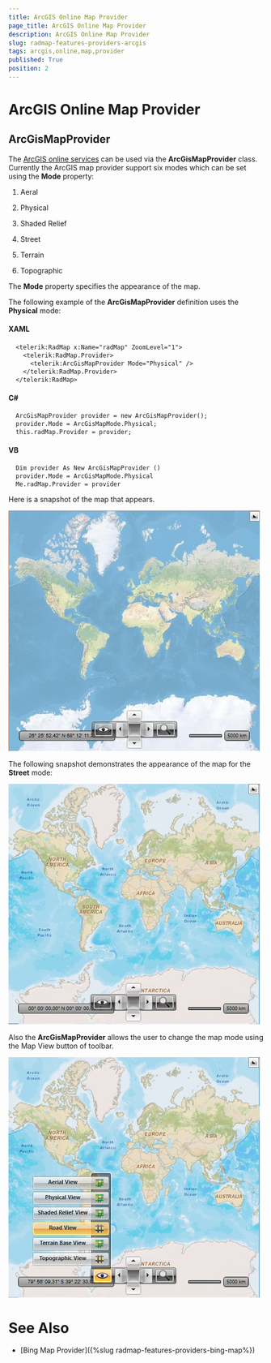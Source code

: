 ```yaml
---
title: ArcGIS Online Map Provider
page_title: ArcGIS Online Map Provider
description: ArcGIS Online Map Provider
slug: radmap-features-providers-arcgis
tags: arcgis,online,map,provider
published: True
position: 2
---
```


# ArcGIS Online Map Provider



## ArcGisMapProvider

The [ArcGIS online services](http://www.esri.com/software/arcgis/arcgisonline/maps/maps-and-map-layers) can be used via the __ArcGisMapProvider__ class. Currently the ArcGIS map provider support six modes which can be set using the __Mode__ property:
        

1. Aeral

1. Physical

1. Shaded Relief

1. Street

1. Terrain

1. Topographic

The __Mode__ property specifies the appearance of the map.

The following example of the __ArcGisMapProvider__ definition uses the __Physical__ mode:

#### __XAML__
      <telerik:RadMap x:Name="radMap" ZoomLevel="1">
        <telerik:RadMap.Provider>
          <telerik:ArcGisMapProvider Mode="Physical" />
        </telerik:RadMap.Provider>
      </telerik:RadMap>



#### __C#__
      ArcGisMapProvider provider = new ArcGisMapProvider();
      provider.Mode = ArcGisMapMode.Physical;
      this.radMap.Provider = provider;



#### __VB__	
      Dim provider As New ArcGisMapProvider ()
      provider.Mode = ArcGisMapMode.Physical
      Me.radMap.Provider = provider



Here is a snapshot of the map that appears.

![Rad Map Features Providers ArcGIS](images/RadMap_Features_Providers_ArcGIS.png)

The following snapshot demonstrates the appearance of the map for the __Street__ mode:

![Rad Map Features Providers ArcGIS Street](images/RadMap_Features_Providers_ArcGIS_Street.png)

Also the __ArcGisMapProvider__ allows the user to change the map mode using the Map View button of toolbar.

![Rad Map Features Providers ArcGIS Config](images/RadMap_Features_Providers_ArcGIS_Config.png)

# See Also

 * [Bing Map Provider]({%slug radmap-features-providers-bing-map%})
